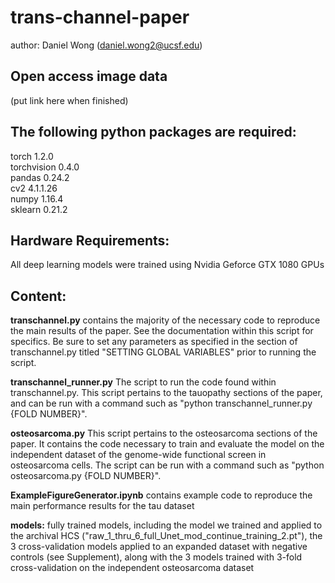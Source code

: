 # trans-channel-paper
author: Daniel Wong (daniel.wong2@ucsf.edu)

## Open access image data
(put link here when finished)

## The following python packages are required: 
torch 1.2.0 <br />
torchvision 0.4.0 <br />
pandas 0.24.2 <br />
cv2 4.1.1.26 <br />
numpy 1.16.4 <br />
sklearn 0.21.2 <br />

 
## Hardware Requirements:
All deep learning models were trained using Nvidia Geforce GTX 1080 GPUs

## Content:

**transchannel.py** contains the majority of the necessary code to reproduce the main results of the paper. See the documentation within this script for specifics. Be sure to set any parameters as specified in the section of transchannel.py titled "SETTING GLOBAL VARIABLES" prior to running the script. 

**transchannel_runner.py** The script to run the code found within transchannel.py. This script pertains to the tauopathy sections of the paper, and can be run with a command such as "python transchannel_runner.py {FOLD NUMBER}".

**osteosarcoma.py** This script pertains to the osteosarcoma sections of the paper. It contains the code necessary to train and evaluate the model on the independent dataset of the genome-wide functional screen in osteosarcoma cells. The script can be run with a command such as "python osteosarcoma.py {FOLD NUMBER}".

**ExampleFigureGenerator.ipynb** contains example code to reproduce the main performance results for the tau dataset

**models:**
fully trained models, including the model we trained and applied to the archival HCS ("raw_1_thru_6_full_Unet_mod_continue_training_2.pt"), the 3 cross-validation models applied to an expanded dataset with negative controls (see Supplement), along with the 3 models trained with 3-fold cross-validation on the independent osteosarcoma dataset 








